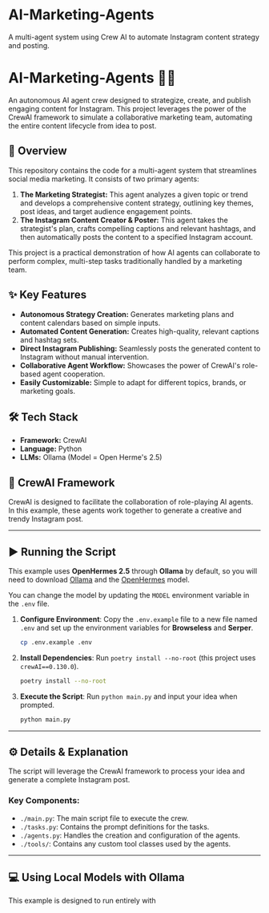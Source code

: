 # AI-Marketing-Agents
A multi-agent system using Crew AI to automate Instagram content strategy and posting.

# AI-Marketing-Agents 🤖✨

An autonomous AI agent crew designed to strategize, create, and publish engaging content for Instagram. This project leverages the power of the CrewAI framework to simulate a collaborative marketing team, automating the entire content lifecycle from idea to post.

## 🚀 Overview

This repository contains the code for a multi-agent system that streamlines social media marketing. It consists of two primary agents:

1.  **The Marketing Strategist:** This agent analyzes a given topic or trend and develops a comprehensive content strategy, outlining key themes, post ideas, and target audience engagement points.
2.  **The Instagram Content Creator & Poster:** This agent takes the strategist's plan, crafts compelling captions and relevant hashtags, and then automatically posts the content to a specified Instagram account.

This project is a practical demonstration of how AI agents can collaborate to perform complex, multi-step tasks traditionally handled by a marketing team.

## ✨ Key Features

* **Autonomous Strategy Creation:** Generates marketing plans and content calendars based on simple inputs.
* **Automated Content Generation:** Creates high-quality, relevant captions and hashtag sets.
* **Direct Instagram Publishing:** Seamlessly posts the generated content to Instagram without manual intervention.
* **Collaborative Agent Workflow:** Showcases the power of CrewAI's role-based agent cooperation.
* **Easily Customizable:** Simple to adapt for different topics, brands, or marketing goals.

## 🛠️ Tech Stack

* **Framework:** CrewAI
* **Language:** Python
* **LLMs:** Ollama (Model = Open Herme's 2.5)


## 🤖 CrewAI Framework

CrewAI is designed to facilitate the collaboration of role-playing AI agents. In this example, these agents work together to generate a creative and trendy Instagram post.

---
## ▶️ Running the Script

This example uses **OpenHermes 2.5** through **Ollama** by default, so you will need to download [Ollama](https://ollama.com/) and the [OpenHermes](https://ollama.com/library/openhermes) model.

You can change the model by updating the `MODEL` environment variable in the `.env` file.

1.  **Configure Environment**: Copy the `.env.example` file to a new file named `.env` and set up the environment variables for **Browseless** and **Serper**.
    ```bash
    cp .env.example .env
    ```

2.  **Install Dependencies**: Run `poetry install --no-root` (this project uses `crewAI==0.130.0`).
    ```bash
    poetry install --no-root
    ```

3.  **Execute the Script**: Run `python main.py` and input your idea when prompted.
    ```bash
    python main.py
    ```

---
## ⚙️ Details & Explanation

The script will leverage the CrewAI framework to process your idea and generate a complete Instagram post.

### Key Components:
* `./main.py`: The main script file to execute the crew.
* `./tasks.py`: Contains the prompt definitions for the tasks.
* `./agents.py`: Handles the creation and configuration of the agents.
* `./tools/`: Contains any custom tool classes used by the agents.

---
## 💻 Using Local Models with Ollama

This example is designed to run entirely with

